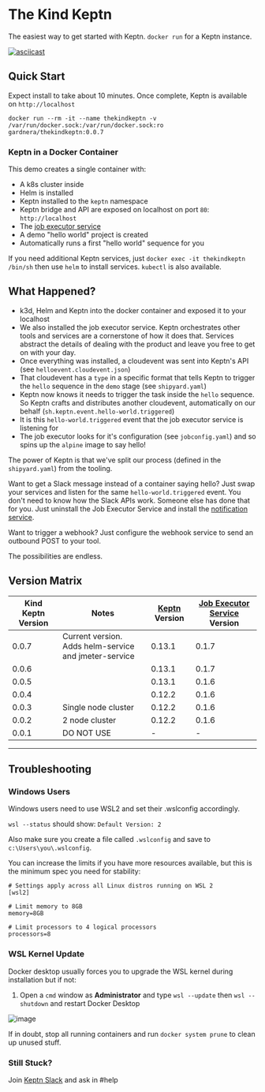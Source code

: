 # The Kind Keptn

The easiest way to get started with Keptn. `docker run` for a Keptn instance.

[![asciicast](https://asciinema.org/a/jdGnNq3oe2WpWMrJWPMBaJ5Ts.svg)](https://asciinema.org/a/jdGnNq3oe2WpWMrJWPMBaJ5Ts)

## Quick Start

Expect install to take about 10 minutes. Once complete, Keptn is available on `http://localhost`

```
docker run --rm -it --name thekindkeptn -v /var/run/docker.sock:/var/run/docker.sock:ro gardnera/thekindkeptn:0.0.7
```

### Keptn in a Docker Container

This demo creates a single container with:
- A k8s cluster inside
- Helm is installed
- Keptn installed to the `keptn` namespace
- Keptn bridge and API are exposed on localhost on port `80`: `http://localhost`
- The [job executor service](https://github.com/keptn-contrib/job-executor-service)
- A demo "hello world" project is created
- Automatically runs a first "hello world" sequence for you

If you need additional Keptn services, just `docker exec -it thekindkeptn /bin/sh` then use `helm` to install services. `kubectl` is also available.

## What Happened?
- k3d, Helm and Keptn into the docker container and exposed it to your localhost
- We also installed the job executor service. Keptn orchestrates other tools and services are a cornerstone of how it does that. Services abstract the details of dealing with the product and leave you free to get on with your day.
- Once everything was installed, a cloudevent was sent into Keptn's API (see `helloevent.cloudevent.json`)
- That cloudevent has a `type` in a specific format that tells Keptn to trigger the `hello` sequence in the `demo` stage (see `shipyard.yaml`)
- Keptn now knows it needs to trigger the task inside the `hello` sequence. So Keptn crafts and distributes another cloudevent, automatically on our behalf (`sh.keptn.event.hello-world.triggered`)
- It is this `hello-world.triggered` event that the job executor service is listening for
- The job executor looks for it's configuration (see `jobconfig.yaml`) and so spins up the `alpine` image to say hello!


The power of Keptn is that we've split our process (defined in the `shipyard.yaml`) from the tooling.

Want to get a Slack message instead of a container saying hello? Just swap your services and listen for the same `hello-world.triggered` event. You don't need to know how the Slack APIs work. Someone else has done that for you. Just uninstall the Job Executor Service and install the [notification service](https://github.com/keptn-contrib/notification-service).

Want to trigger a webhook? Just configure the webhook service to send an outbound POST to your tool.

The possibilities are endless.

## Version Matrix

| Kind Keptn Version | Notes                                                     | [Keptn](https://keptn.sh) Version | [Job Executor Service](https://github.com/keptn-contrib/job-executor-service) Version |
|--------------------|-----------------------------------------------------------|-----------------------------------|---------------------------------------------------------------------------------------|
| 0.0.7              | Current version. Adds helm-service and jmeter-service     |    0.13.1                         |             0.1.7                                                                     |
| 0.0.6              |                                                           |    0.13.1                         |             0.1.7                                                                     |
| 0.0.5              |                                                           |    0.13.1                         |             0.1.6                                                                     |
| 0.0.4              |                                                           |    0.12.2                         |             0.1.6                                                                     |
| 0.0.3              | Single node cluster                                       |    0.12.2                         |             0.1.6                                                                     |
| 0.0.2              | 2 node cluster                                            |    0.12.2                         |             0.1.6                                                                     |
| 0.0.1              | DO NOT USE                                                |       -                           |               -                                                                       |

-------------------------------------------------------------------------------------------------------------------------------

## Troubleshooting

### Windows Users
Windows users need to use WSL2 and set their .wslconfig accordingly.

`wsl --status` should show: `Default Version: 2`

Also make sure you create a file called `.wslconfig` and save to `c:\Users\you\.wslconfig`.

You can increase the limits if you have more resources available, but this is the minimum spec you need for stability:
```
# Settings apply across all Linux distros running on WSL 2
[wsl2]

# Limit memory to 8GB
memory=8GB

# Limit processors to 4 logical processors
processors=8
```

### WSL Kernel Update
Docker desktop usually forces you to upgrade the WSL kernel during installation but if not:

1. Open a `cmd` window as **Administrator** and type `wsl --update` then `wsl --shutdown` and restart Docker Desktop

![image](https://user-images.githubusercontent.com/26523841/155234144-37ac614e-7535-4ca9-a1b5-8e0b0c7b1636.png)

If in doubt, stop all running containers and run `docker system prune` to clean up unused stuff.

### Still Stuck?
Join [Keptn Slack](https://slack.keptn.sh) and ask in #help

